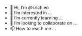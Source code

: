 - 👋 Hi, I’m @srichieo
- 👀 I’m interested in ...
- 🌱 I’m currently learning ...
- 💞️ I’m looking to collaborate on ...
- 📫 How to reach me ...

<!---
srichieo/srichieo is a ✨ special ✨ repository because its `README.md` (this file) appears on your GitHub profile.
You can click the Preview link to take a look at your changes.
--->

